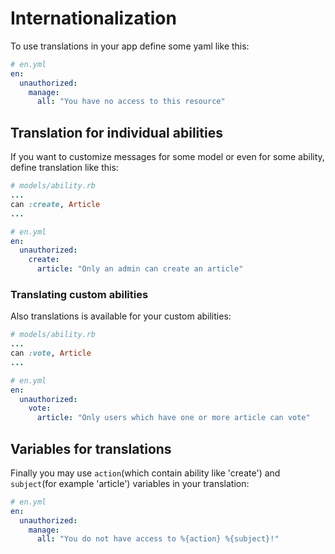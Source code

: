 # Internationalization

To use translations in your app define some yaml like this:

```yaml
# en.yml
en:
  unauthorized:
    manage:
      all: "You have no access to this resource"
```

## Translation for individual abilities

If you want to customize messages for some model or even for some ability, define translation like this:

```ruby
# models/ability.rb
...
can :create, Article
...
```

```yaml
# en.yml
en:
  unauthorized:
    create:
      article: "Only an admin can create an article"
```

### Translating custom abilities

Also translations is available for your custom abilities:

```ruby
# models/ability.rb
...
can :vote, Article
...
```

```yaml
# en.yml
en:
  unauthorized:
    vote:
      article: "Only users which have one or more article can vote"
```

## Variables for translations

Finally you may use `action`(which contain ability like 'create') and `subject`(for example 'article') variables in your translation:

```yaml
# en.yml
en:
  unauthorized:
    manage:
      all: "You do not have access to %{action} %{subject}!"
```
